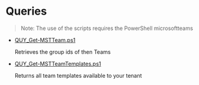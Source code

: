# Queries

> Note: The use of the scripts requires the PowerShell microsoftteams

+ [QUY_Get-MSTTeam.ps1](./QUY_Get-MSTTeam.ps1)

  Retrieves the group ids of then Teams

+ [QUY_Get-MSTTeamTemplates.ps1](./QUY_Get-MSTTeamTemplates.ps1)

  Returns all team templates available to your tenant